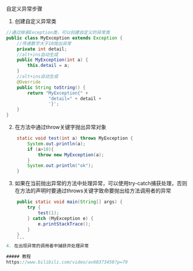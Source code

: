自定义异常步骤
1. 创建自定义异常类
```java
//通过继承Exception类，可以创建自定义的异常类
public class MyException extends Exception {
    //传递数字大于10抛出异常
    private int detail;
    //alt+ins自动生成
    public MyException(int a) {
        this.detail = a;
    }
    //alt+ins自动生成
    @Override
    public String toString() {
        return "MyException{" +
                "detail=" + detail +
                '}';
    }
}

````
2. 在方法中通过throw关键字抛出异常对象
```java
    static void test(int a) throws MyException {
        System.out.println(a);
        if (a>10){
            throw new MyException(a);
        }
        System.out.println("ok");
    }
```
3. 如果在当前抛出异常的方法中处理异常，可以使用try-catch捕获处理，否则在方法的声明时要通过throws关键字致命要抛出给方法调用者的异常
```java
    public static void main(String[] args) {
        try {
            test(1);
        } catch (MyException e) {
            e.printStackTrace();
        }
    }
    ```
4. 在出现异常的调用者中捕获并处理异常

##### 教程
https://www.bilibili.com/video/av68373450?p=79